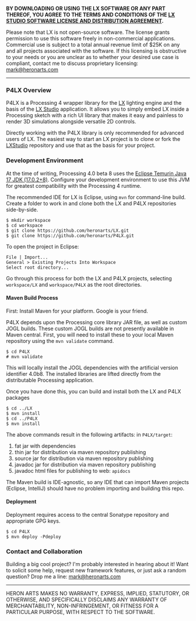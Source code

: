 **BY DOWNLOADING OR USING THE LX SOFTWARE OR ANY PART THEREOF, YOU AGREE TO THE TERMS AND CONDITIONS OF THE [LX STUDIO SOFTWARE LICENSE AND DISTRIBUTION AGREEMENT](http://lx.studio/license).**

Please note that LX is not open-source software. The license grants permission to use this software freely in non-commercial applications. Commercial use is subject to a total annual revenue limit of $25K on any and all projects associated with the software. If this licensing is obstructive to your needs or you are unclear as to whether your desired use case is compliant, contact me to discuss proprietary licensing: mark@heronarts.com

---

### P4LX Overview ###

P4LX is a Processing 4 wrapper library for the [LX](https://github.com/heronarts/LX) lighting engine and the basis of the [LX Studio](http://lx.studio/) application. It allows you to simply embed LX inside a Processing sketch with a rich UI library that makes it easy and painless to render 3D simulations alongside versatile 2D controls.

Directly working with the P4LX library is only recommended for advanced users of LX. The easiest way to start an LX project is to clone or fork the [LXStudio](https://github.com/heronarts/LXStudio) repository and use that as the basis for your project.

### Development Environment ###

At the time of writing, Processing 4.0 beta 8 uses the [Eclipse Temurin Java 17 JDK (17.0.2+8)](https://adoptium.net/). Configure your development environment to use this JVM for greatest compatibility with the Processing 4 runtime.

The recommended IDE for LX is Eclipse, using `mvn` for command-line build. Create a folder to work in and clone both the LX and P4LX repositories side-by-side.
```
$ mkdir workspace
$ cd workspace
$ git clone https://github.com/heronarts/LX.git
$ git clone https://github.com/heronarts/P4LX.git
```

To open the project in Eclipse:
```
File | Import...
General > Existing Projects Into Workspace
Select root directory...
```

Go through this process for both the LX and P4LX projects, selecting `workspace/LX` and `workspace/P4LX` as the root directories.

#### Maven Build Process ####

First: Install Maven for your platform. Google is your friend.

P4LX depends upon the Processing core library JAR file, as well as custom JOGL builds. These custom JOGL builds are not presently available in Maven central. First, you will need to install these to your local Maven repository using the `mvn validate` command. 
```
$ cd P4LX
# mvn validate
```

This will locally install the JOGL dependencies with the artificial version identifier 4.0b8. The installed libraries are lifted directly from the distributable Processing application.

Once you have done this, you can build and install both the LX and P4LX packages
```
$ cd ../LX
$ mvn install
$ cd ../P4LX
$ mvn install
```
The above commands result in the following artifacts:
in `P4LX/target`:
1. fat jar with dependencies
1. thin jar for distribution via maven repository publishing
1. source jar for distribution via maven repository publishing
1. javadoc jar for distribution via maven repository publishing
1. javadoc html files for publishing to web: `apidocs`

The Maven build is IDE-agnostic, so any IDE that can import Maven projects (Eclipse, IntelliJ) should have no problem importing and building this repo.

#### Deployment ####

Deployment requires access to the central Sonatype repository and appropriate GPG keys.

```
$ cd P4LX
$ mvn deploy -Pdeploy
```

### Contact and Collaboration ###

Building a big cool project? I'm probably interested in hearing about it! Want to solicit some help, request new framework features, or just ask a random question? Drop me a line: mark@heronarts.com

---

HERON ARTS MAKES NO WARRANTY, EXPRESS, IMPLIED, STATUTORY, OR OTHERWISE, AND SPECIFICALLY DISCLAIMS ANY WARRANTY OF MERCHANTABILITY, NON-INFRINGEMENT, OR FITNESS FOR A PARTICULAR PURPOSE, WITH RESPECT TO THE SOFTWARE.

